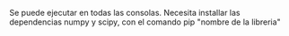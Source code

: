 Se puede ejecutar en todas las consolas.
Necesita installar las dependencias numpy y scipy, con el comando pip "nombre de la libreria"